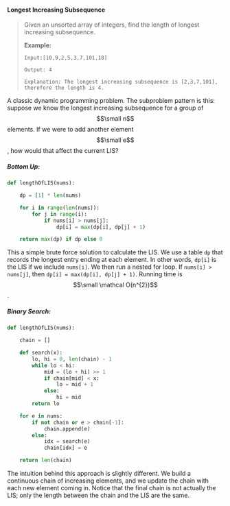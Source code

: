 #### Longest Increasing Subsequence

> Given an unsorted array of integers, find the length of longest increasing subsequence.
>
> **Example:**
>
> ```
> Input:[10,9,2,5,3,7,101,18]
>
> Output: 4 
>
> Explanation: The longest increasing subsequence is [2,3,7,101], therefore the length is 4.
> ```

A classic dynamic programming problem. The subproblem pattern is this: suppose we know the longest increasing subsequence for a group of $$\small n$$ elements. If we were to add another element $$\small e$$, how would that affect the current LIS?

##### Bottom Up:

```py
def lengthOfLIS(nums):

    dp = [1] * len(nums)

    for i in range(len(nums)):
        for j in range(i):
            if nums[i] > nums[j]:
                dp[i] = max(dp[i], dp[j] + 1)

    return max(dp) if dp else 0
```

This a simple brute force solution to calculate the LIS. We use a table `dp` that records the longest entry ending at each element. In other words, `dp[i]` is the LIS if we include `nums[i]`. We then run a nested for loop. If `nums[i] > nums[j]`, then `dp[i] = max(dp[i], dp[j] + 1)`. Running time is $$\small \mathcal O(n^{2})$$.

##### Binary Search:

```py
def lengthOfLIS(nums):

    chain = []

    def search(x):
        lo, hi = 0, len(chain) - 1
        while lo < hi:
            mid = (lo + hi) >> 1
            if chain[mid] < x:
                lo = mid + 1
            else:
                hi = mid
        return lo

    for e in nums:
        if not chain or e > chain[-1]:
            chain.append(e)
        else:
            idx = search(e)
            chain[idx] = e

    return len(chain)
```

The intuition behind this approach is slightly different. We build a continuous chain of increasing elements, and we update the chain with each new element coming in. Notice that the final chain is not actually the LIS; only the length between the chain and the LIS are the same. 

